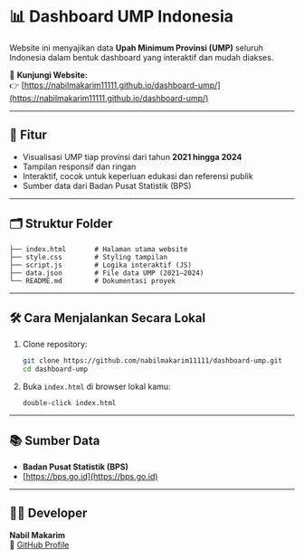 
# 📊 Dashboard UMP Indonesia

Website ini menyajikan data **Upah Minimum Provinsi (UMP)** seluruh Indonesia dalam bentuk dashboard yang interaktif dan mudah diakses.

🔗 **Kunjungi Website:**  
👉 [https://nabilmakarim11111.github.io/dashboard-ump/](https://nabilmakarim11111.github.io/dashboard-ump/)

---

## 🧾 Fitur

- Visualisasi UMP tiap provinsi dari tahun **2021 hingga 2024**
- Tampilan responsif dan ringan
- Interaktif, cocok untuk keperluan edukasi dan referensi publik
- Sumber data dari Badan Pusat Statistik (BPS)

---

## 🗂️ Struktur Folder

```
├── index.html       # Halaman utama website
├── style.css        # Styling tampilan
├── script.js        # Logika interaktif (JS)
├── data.json        # File data UMP (2021–2024)
└── README.md        # Dokumentasi proyek
```

---

## 🛠️ Cara Menjalankan Secara Lokal

1. Clone repository:
   ```bash
   git clone https://github.com/nabilmakarim11111/dashboard-ump.git
   cd dashboard-ump
   ```

2. Buka `index.html` di browser lokal kamu:
   ```
   double-click index.html
   ```

---

## 📚 Sumber Data

- **Badan Pusat Statistik (BPS)**
- [https://bps.go.id](https://bps.go.id)

---

## 👨‍💻 Developer

**Nabil Makarim**  
📧 [GitHub Profile](https://github.com/nabilmakarim11111)
